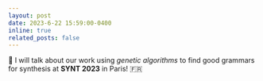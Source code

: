 ```yaml
---
layout: post
date: 2023-6-22 15:59:00-0400
inline: true
related_posts: false
---
```

🎤 I will talk about our work using *genetic algorithms* to find good grammars for synthesis at **SYNT 2023** in Paris! 🇫🇷